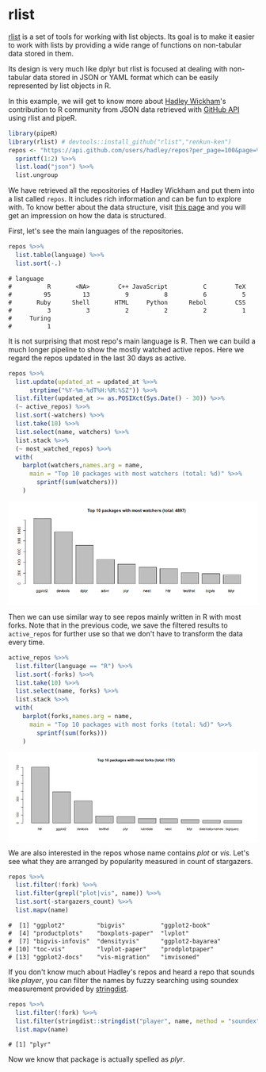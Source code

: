 

# rlist

[rlist](http://renkun.me/rlist) is a set of tools for working with list objects. Its goal is to make it easier to work with lists by providing a wide range of functions on non-tabular data stored in them.

Its design is very much like dplyr but rlist is focused at dealing with non-tabular data stored in JSON or YAML format which can be easily represented by list objects in R.

In this example, we will get to know more about [Hadley Wickham](https://github.com/hadley)'s contribution to R community from JSON data retrieved with [GitHub API](https://api.github.com) using rlist and pipeR.


```r
library(pipeR)
library(rlist) # devtools::install_github("rlist","renkun-ken")
repos <- "https://api.github.com/users/hadley/repos?per_page=100&page=%d" %>>%
  sprintf(1:2) %>>%
  list.load("json") %>>%
  list.ungroup
```

We have retrieved all the repositories of Hadley Wickham and put them into a list called `repos`. It includes rich information and can be fun to explore with. To know better about the data structure, visit [this page](https://api.github.com/users/hadley/repos) and you will get an impression on how the data is structured.

First, let's see the main languages of the repositories. 


```r
repos %>>%
  list.table(language) %>>%
  list.sort(-.)
```

```
# language
#          R       <NA>        C++ JavaScript          C        TeX 
#         95         13          9          8          6          5 
#       Ruby      Shell       HTML     Python      Rebol        CSS 
#          3          3          2          2          2          1 
#     Turing 
#          1
```

It is not surprising that most repo's main language is R. Then we can build a much longer pipeline to show the mostly watched active repos. Here we regard the repos updated in the last 30 days as active.


```r
repos %>>% 
  list.update(updated_at = updated_at %>>% 
      strptime("%Y-%m-%dT%H:%M:%SZ")) %>>%
  list.filter(updated_at >= as.POSIXct(Sys.Date() - 30)) %>>%
  (~ active_repos) %>>%
  list.sort(-watchers) %>>%
  list.take(10) %>>%
  list.select(name, watchers) %>>%
  list.stack %>>%
  (~ most_watched_repos) %>>%
  with(
    barplot(watchers,names.arg = name,
      main = "Top 10 packages with most watchers (total: %d)" %>>%
        sprintf(sum(watchers)))
    )
```

<img src="figure/most-watched-repos-1.png" title="plot of chunk most-watched-repos" alt="plot of chunk most-watched-repos" style="display: block; margin: auto;" />

Then we can use similar way to see repos mainly written in R with most forks. Note that in the previous code, we save the filtered results to `active_repos` for further use so that we don't have to transform the data every time.


```r
active_repos %>>%
  list.filter(language == "R") %>>%
  list.sort(-forks) %>>%
  list.take(10) %>>%
  list.select(name, forks) %>>%
  list.stack %>>%
  with(
    barplot(forks,names.arg = name,
      main = "Top 10 packages with most forks (total: %d)" %>>%
        sprintf(sum(forks)))
    )
```

<img src="figure/most-fork-repos-1.png" title="plot of chunk most-fork-repos" alt="plot of chunk most-fork-repos" style="display: block; margin: auto;" />

We are also interested in the repos whose name contains *plot* or *vis*. Let's see what they are arranged by popularity measured in count of stargazers.


```r
repos %>>% 
  list.filter(!fork) %>>%
  list.filter(grepl("plot|vis", name)) %>>%
  list.sort(-stargazers_count) %>>%
  list.mapv(name)
```

```
#  [1] "ggplot2"         "bigvis"          "ggplot2-book"   
#  [4] "productplots"    "boxplots-paper"  "lvplot"         
#  [7] "bigvis-infovis"  "densityvis"      "ggplot2-bayarea"
# [10] "toc-vis"         "lvplot-paper"    "prodplotpaper"  
# [13] "ggplot2-docs"    "vis-migration"   "imvisoned"
```

If you don't know much about Hadley's repos and heard a repo that sounds like *player*, you can filter the names by fuzzy searching using soundex measurement provided by [stringdist](https://github.com/markvanderloo/stringdist).


```r
repos %>>% 
  list.filter(!fork) %>>%
  list.filter(stringdist::stringdist("player", name, method = "soundex") == 0L) %>>%
  list.mapv(name)
```

```
# [1] "plyr"
```

Now we know that package is actually spelled as *plyr*.
